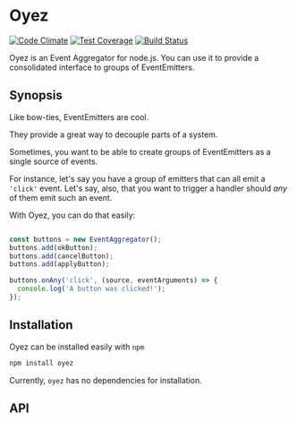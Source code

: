Oyez
====
[![Code Climate](https://codeclimate.com/github/dancrumb/oyez/badges/gpa.svg)](https://codeclimate.com/github/dancrumb/oyez)
[![Test Coverage](https://codeclimate.com/github/dancrumb/oyez/badges/coverage.svg)](https://codeclimate.com/github/dancrumb/oyez/coverage)
[![Build Status](https://travis-ci.org/dancrumb/oyez.svg?branch=master)](https://travis-ci.org/dancrumb/oyez)

Oyez is an Event Aggregator for node.js. You can use it to provide a consolidated interface to groups
of EventEmitters.

## Synopsis
Like bow-ties, EventEmitters are cool.

They provide a great way to decouple parts of a system.

Sometimes, you want to be able to create groups of EventEmitters as a single source
of events.

For instance, let's say you have a group of emitters that can all emit a `'click'` event.
Let's say, also, that you want to trigger a handler should _any_ of them emit such an event.

With Oyez, you can do that easily:

```javascript

const buttons = new EventAggregator();
buttons.add(okButton);
buttons.add(cancelButton);
buttons.add(applyButton);

buttons.onAny('click', (source, eventArguments) => {
  console.log('A button was clicked!');
});
```

## Installation
Oyez can be installed easily with `npm`

```bash
npm install oyez
```

Currently, `oyez` has no dependencies for installation.

## API

